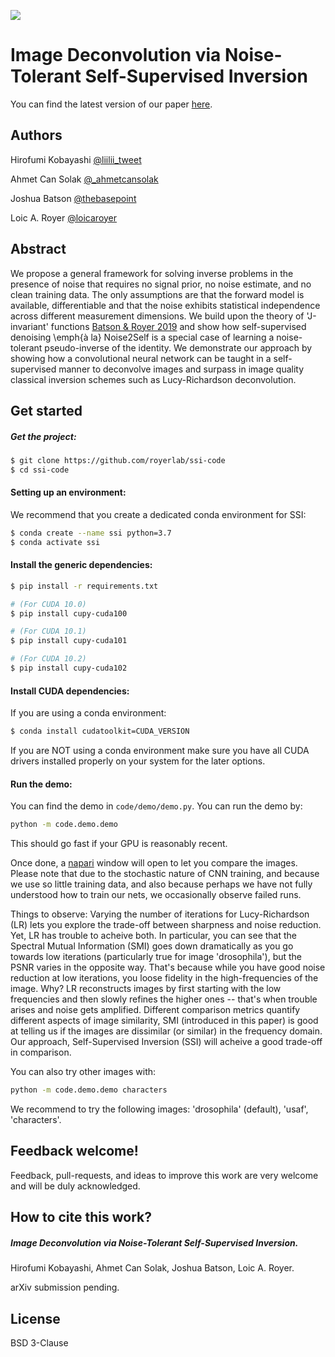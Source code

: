 ![](https://raw.githubusercontent.com/royerlab/ssi-code/master/videos/release/ssi-paper-release_twitter.gif)

# Image Deconvolution via Noise-Tolerant Self-Supervised Inversion

You can find the latest version of our paper [here](https://royerlab.github.io/ssi-code/paper/Noise_Tolerant_Self_Supervised_Inversion.pdf).

## Authors

Hirofumi Kobayashi [@liilii_tweet](https://twitter.com/liilii_tweet)

Ahmet Can Solak [@_ahmetcansolak](https://twitter.com/_ahmetcansolak)

Joshua Batson [@thebasepoint](https://twitter.com/thebasepoint)

Loic A. Royer [@loicaroyer](https://twitter.com/loicaroyer)

## Abstract

We propose a general framework for solving inverse problems in the presence of noise that requires no signal prior, no noise estimate, and no clean training data. The only assumptions are that the forward model is available, differentiable and that the noise exhibits statistical independence across different measurement dimensions. We build upon the theory of 'J-invariant' functions  [Batson & Royer 2019](https://arxiv.org/abs/1901.11365) and show how self-supervised denoising \emph{à la} Noise2Self is a special case of learning a noise-tolerant pseudo-inverse of the identity. We demonstrate our approach by showing how a convolutional neural network can be taught in a self-supervised manner to deconvolve images and surpass in image quality classical inversion schemes such as Lucy-Richardson deconvolution.

## Get started

##### Get the project:
```bash
$ git clone https://github.com/royerlab/ssi-code
$ cd ssi-code
```

#### Setting up an environment:
We recommend that you create a dedicated conda environment for SSI:

```bash
$ conda create --name ssi python=3.7
$ conda activate ssi
```

#### Install the generic dependencies:
```bash
$ pip install -r requirements.txt

# (For CUDA 10.0)
$ pip install cupy-cuda100

# (For CUDA 10.1)
$ pip install cupy-cuda101

# (For CUDA 10.2)
$ pip install cupy-cuda102
```

#### Install CUDA dependencies:

If you are using a conda environment:
```bash
$ conda install cudatoolkit=CUDA_VERSION
```

If you are NOT using a conda environment make 
sure you have all CUDA drivers installed properly
on your system for the later options.

#### Run the demo:
You can find the demo in `code/demo/demo.py`.
You can run the demo by:
```bash
python -m code.demo.demo
```

This should go fast if your GPU is reasonably recent.

Once done, a [napari](https://napari.org/) window will open to let you compare
the images. Please note that due to the stochastic nature of CNN training, and
because we use so little training data, and also because perhaps we have not fully
understood how to train our nets, we occasionally observe failed runs.

Things to observe: Varying the number of iterations for Lucy-Richardson (LR) lets you explore the trade-off between sharpness and noise reduction. Yet, LR has trouble to acheive both. In particular, you can see that the Spectral Mutual Information (SMI) goes down dramatically as you go towards low iterations (particularly true for image 'drosophila'), but the PSNR varies in the opposite way. That's because while you have good noise reduction at low iterations, you loose fidelity in the high-frequencies of the image. Why? LR reconstructs images by first starting with the low frequencies and then slowly refines the higher ones -- that's when trouble arises and noise gets amplified. Different comparison metrics quantify different aspects of image similarity, SMI (introduced in this paper) is good at telling us if the images are dissimilar (or similar) in the frequency domain. Our approach, Self-Supervised Inversion (SSI) will acheive a good trade-off in comparison. 


You can also try other images with:
```bash
python -m code.demo.demo characters
```

We recommend to try the following images: 'drosophila' (default), 'usaf', 'characters'.


## Feedback welcome!

Feedback, pull-requests, and ideas to improve this work are very welcome and will be duly acknowledged.

## How to cite this work?

##### Image Deconvolution via Noise-Tolerant Self-Supervised Inversion.
Hirofumi Kobayashi, Ahmet Can Solak, Joshua Batson, Loic A. Royer.

arXiv submission pending.

## License

BSD 3-Clause
